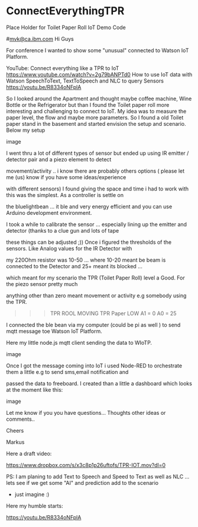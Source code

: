 # ConnectEverythingTPR
Place Holder for Toilet Paper Roll IoT Demo Code

#mvk@ca.ibm.com
Hi Guys

For conference I wanted to show some "unusual" connected to Watson IoT Platform.

YouTube:
Connect everything like a TPR to IoT
https://www.youtube.com/watch?v=2g79bANPTd0
How to use IoT data with  Watson SpeechToText, TextToSpeech and NLC to query Sensors
https://youtu.be/R8334oNFplA

So I looked around the Apartment and thought maybe coffee machine, Wine Bottle or the Refrigerator but than
I found the Toilet paper roll more interesting and challenging to connect to IoT.
My idea was to measure the paper level, the flow and maybe more parameters.
So I found a old Toilet paper stand in the basement and started envision the setup and scenario. Below my setup

image






















I went thru a lot of different types of sensor but ended up using IR emitter / detector pair and a piezo element to detect

movement/activity .. i know there are probably others options ( please let me (us) know  if you have some ideas/experience

with different sensors) I found giving the space and time i had to work with this was the simplest. As a controller is settle on

the bluelightbean ... it ble and very energy efficient and you can use Arduino development environment.

I took a while to calibrate the sensor ... especially lining up the emitter and detector  (thanks to a clue gun and lots of tape

these things can be adjusted ;)) Once i figured the thresholds of the sensors. Like Analog values for the IR Detector with

my 220Ohm resistor was 10-50 ... where 10-20 meant be beam is connected to the Detector and 25+ meant its blocked ...

which meant for my scenario the TPR (Toilet Paper Roll) level a Good. For the piezo sensor pretty much

anything other than zero meant movement or activity e.g somebody using the TPR.
>>> TPR ROOL MOVING
>>> TPR Paper LOW
A1 = 0
A0 = 25

I connected the ble bean via my computer (could be pi as well ) to send mqtt message toe Watson IoT Platform.

Here my little node.js mqtt client sending the data to WIoTP.

image

























Once I got the message coming into IoT i used  Node-RED to orchestrate them a little e.g to send sms,email notification and

passed the data to freeboard. I created than a little  a dashboard which looks at the moment like this:

image


























Let me know if you you have questions... Thoughts other ideas or comments..


Cheers

Markus

Here a draft video:

https://www.dropbox.com/s/x3c8p1p26uftofs/TPR-IOT.mov?dl=0


PS: I am planing to add Text to Speech and Speed to Text as well as NLC ... lets see if we get some "AI" and prediction add to the scenario

- just imagine :)

Here my humble starts:

https://youtu.be/R8334oNFplA




